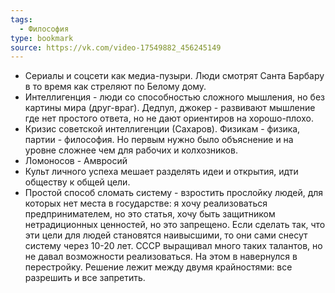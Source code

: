 ```yaml
---
tags:
  - Философия
type: bookmark
source: https://vk.com/video-17549882_456245149
---
```

- Сериалы и соцсети как медиа-пузыри. Люди смотрят Санта Барбару в то время как стреляют по Белому дому.
- Интеллигенция - люди со способностью сложного мышления, но без картины мира (друг-враг). Дедпул, джокер - развивают мышление где нет простого ответа, но не дают ориентиров на хорошо-плохо.
- Кризис советской интеллигенции (Сахаров). Физикам - физика, партии - философия. Но первым нужно было объяснение и на уровне сложнее чем для рабочих и колхозников.
- Ломоносов - Амвросий
- Культ личного успеха мешает разделять идеи и открытия, идти обществу к общей цели.
- Простой способ сломать систему - взростить прослойку людей, для которых нет места в государстве: я хочу реализоваться предпринимателем, но это статья, хочу быть защитником нетрадиционных ценностей, но это запрещено. Если сделать так, что эти цели для людей становятся наивысшими, то они сами снесут систему через 10-20 лет. СССР выращивал много таких талантов, но не давал возможности реализоваться. На этом в навернулся в перестройку. Решение лежит между двумя крайностями: все разрешить и все запретить.


